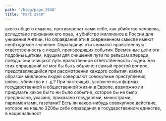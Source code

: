 ```yaml
---
path: "/blog/page_2940"
title: "Part 2940"
---
```


акого общего смысла, противоречат сами себе, как убийство человека, вследствие признания его прав, и убийство миллионов в России для унижения Англии. Но оправдания эти в современном смысле имеют необходимое значение.
Оправдания эти снимают нравственную ответственность с людей, производящих события. Временные цели эти подобны щеткам, идущим для очищения пути по рельсам впереди поезда: они очищают путь нравственной ответственности людей. Без этих оправданий не мог бы быть объяснен самый простой вопрос, представляющийся при рассмотрении каждого события: каким образом миллионы людей совершают совокупные преступления, войны, убийства и т. д.?
При настоящих, усложненных формах государственной и общественной жизни в Европе, возможно ли придумать какое бы то ни было событие, которое бы не было предписано, указано, приказано государями, министрами, парламентами, газетами? Есть ли какое-нибудь совокупное действие, которое не нашло 320бы себе оправдания в государственном единстве, в национальност
